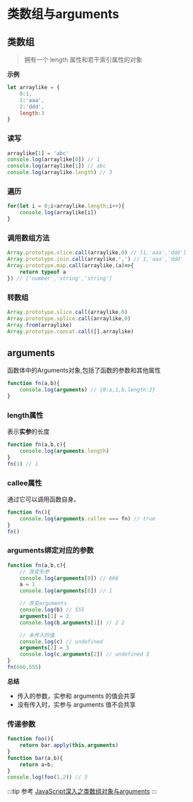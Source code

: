 # 类数组与arguments
## 类数组
>拥有一个 length 属性和若干索引属性的对象

**示例**
```js
let arraylike = {
    0:1,
    1:'aaa',
    2:'ddd',
    length:3
}
```
### 读写
```js
arraylike[1] = 'abc'
console.log(arraylike[0]) // 1
console.log(arraylike[1]) // abc
console.log(arraylike.length) // 3
```
### 遍历
```js
for(let i = 0;i<arraylike.length;i++){
    console.log(arraylike[i])
}
```
### 调用数组方法
```js
Array.prototype.slice.call(arraylike,0) // [1,'aaa','ddd']
Array.prototype.join.call(arraylike,',') // 1,'aaa','ddd'
Array.prototype.map.call(arraylike,(a)=>{
    return typeof a
}) // ['number','string','string']
```
### 转数组
```js
Array.prototype.slice.call(arraylike,0)
Array.prototype.splice.call(arraylike,0)
Array.from(arraylike)
Array.prototype.concat.call([],arraylike)
```

## arguments
函数体中的Arguments对象,包括了函数的参数和其他属性
```js
function fn(a,b){
    console.log(arguments) // {0:a,1,b,length:2}
}
```
### length属性
表示**实参**的长度
```js
function fn(a,b,c){
    console.log(arguments.length)
}
fn(1) // 1
```

### callee属性
通过它可以调用函数自身。
```js
function fn(){
    console.log(arguments.callee === fn) // true
}
fn()
```
### arguments绑定对应的参数
```js
function fn(a,b,c){
    // 改变形参
    console.log(arguments[0]) // 666
    a = 1
    console.log(arguments[0]) // 1

    // 改变arguments
    console.log(b) // 555
    arguments[1] = 2
    console.log(b,arguments[1]) // 2 2

    // 未传入的值
    console.log(c) // undefined
    arguments[2] = 3
    console.log(c,arguments[2]) // undefined 3
}
fn(666,555)
```
**总结**
* 传入的参数，实参和 arguments 的值会共享
* 没有传入时，实参与 arguments 值不会共享

### 传递参数
```js
function foo(){
    return bar.apply(this,arguments)
}
function bar(a,b){
    return a+b;
}
console.log(foo(1,2)) // 3
```
:::tip 参考
[JavaScript深入之类数组对象与arguments](https://github.com/mqyqingfeng/Blog/issues/14)
:::